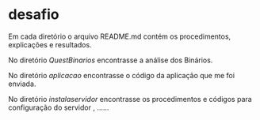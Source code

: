 # desafio

Em cada diretório o arquivo README.md contém os procedimentos, explicações e resultados.

No diretório _QuestBinarios_ encontrasse a análise dos Binários.

No diretório _aplicacao_ encontrasse o código da aplicação que me foi enviada.

No diretório _instalaservidor_ encontrasse os procedimentos e códigos para configuração do servidor , ...... 
